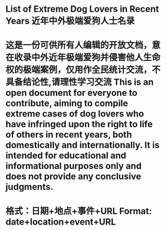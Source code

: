 # List of Extreme Dog Lovers in Recent Years 近年中外极端爱狗人士名录

# 这是一份可供所有人编辑的开放文档，意在收录中外近年极端爱狗并侵害他人生命权的极端案例，仅用作全民统计交流，不具备结论性,请理性学习交流 This is an open document for everyone to contribute, aiming to compile extreme cases of dog lovers who have infringed upon the right to life of others in recent years, both domestically and internationally. It is intended for educational and informational purposes only and does not provide any conclusive judgments.

# 格式：日期+地点+事件+URL  Format: date+location+event+URL

